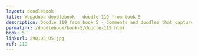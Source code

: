 ```yaml
---
layout: doodlebook
title: Wupadupa doodlebook - doodle 119 from book 5
description: Doodle 119 from book 5 - Comments and doodles that capture the essence of this event  
permalink: /doodlebook/book-5/doodle-119.html
book: 5
linkurl: 290105_05.jpg
ref: 119
---	  
```

																																																																							